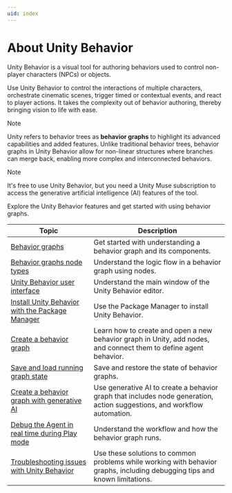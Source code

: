 ```yaml
---
uid: index
---
```


# About Unity Behavior

Unity Behavior is a visual tool for authoring behaviors used to control non-player characters (NPCs) or objects.

Use Unity Behavior to control the interactions of multiple characters, orchestrate cinematic scenes, trigger timed or contextual events, and react to player actions. It takes the complexity out of behavior authoring, thereby bringing vision to life with ease.

> [!NOTE]
> Unity refers to behavior trees as **behavior graphs** to highlight its advanced capabilities and added features. Unlike traditional behavior trees, behavior graphs in Unity Behavior allow for non-linear structures where branches can merge back, enabling more complex and interconnected behaviors.

> [!NOTE]
> It's free to use Unity Behavior, but you need a Unity Muse subscription to access the generative artificial intelligence (AI) features of the tool.   

Explore the Unity Behavior features and get started with using behavior graphs.

| Topic | Description |
| ----- | ----------- |
| [Behavior graphs](behavior-graph.md) | Get started with understanding a behavior graph and its components. |
| [Behavior graphs node types](node-types.md) | Understand the logic flow in a behavior graph using nodes. |
| [Unity Behavior user interface](user-interface.md) | Understand the main window of the Unity Behavior editor. |
| [Install Unity Behavior with the Package Manager](install-behavior.md) | Use the Package Manager to install Unity Behavior. |
| [Create a behavior graph](create-behavior-graph.md) | Learn how to create and open a new behavior graph in Unity, add nodes, and connect them to define agent behavior. |
| [Save and load running graph state](serialization.md) | Save and restore the state of behavior graphs. |
| [Create a behavior graph with generative AI](about-genai.md) | Use generative AI to create a behavior graph that includes node generation, action suggestions, and workflow automation. |
| [Debug the Agent in real time during Play mode](debug.md) | Understand the workflow and how the behavior graph runs. |
| [Troubleshooting issues with Unity Behavior](troubleshoot.md) | Use these solutions to common problems while working with behavior graphs, including debugging tips and known limitations. |